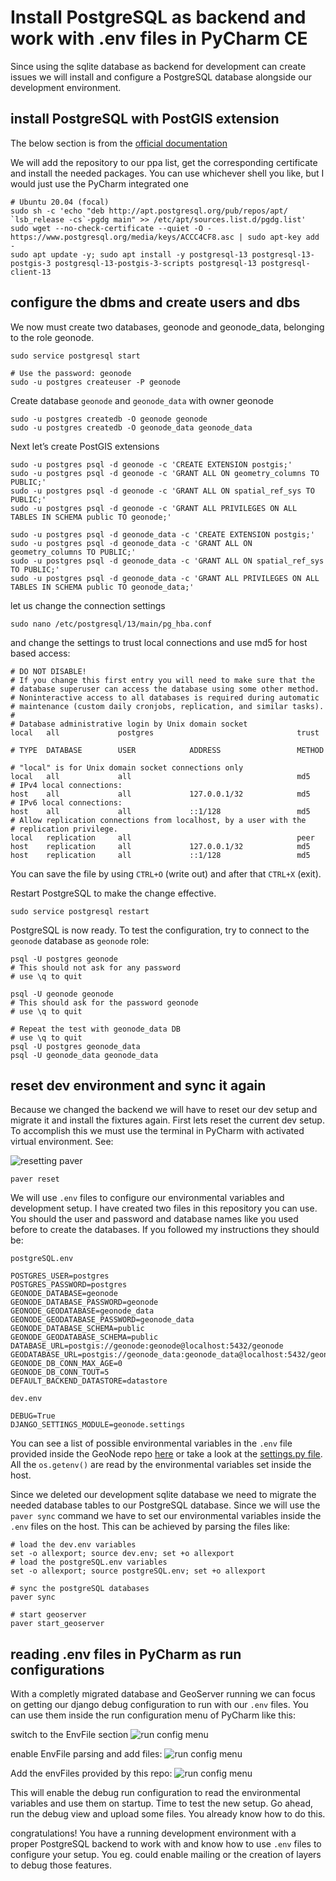 # Install PostgreSQL as backend and work with .env files in PyCharm CE

Since using the sqlite database as backend for development can create issues we will install and configure
a PostgreSQL database alongside our development environment.

## install PostgreSQL with PostGIS extension

The below section is from the [official documentation](https://docs.geonode.org/en/master/install/advanced/core/index.html#postgis-database-setup)

We will add the repository to our ppa list, get the corresponding certificate and install the needed packages. You
can use whichever shell you like, but I would just use the PyCharm integrated one
```shell
# Ubuntu 20.04 (focal)
sudo sh -c 'echo "deb http://apt.postgresql.org/pub/repos/apt/ `lsb_release -cs`-pgdg main" >> /etc/apt/sources.list.d/pgdg.list'
sudo wget --no-check-certificate --quiet -O - https://www.postgresql.org/media/keys/ACCC4CF8.asc | sudo apt-key add -
sudo apt update -y; sudo apt install -y postgresql-13 postgresql-13-postgis-3 postgresql-13-postgis-3-scripts postgresql-13 postgresql-client-13
```

## configure the dbms and create users and dbs

We now must create two databases, geonode and geonode_data, belonging to the role geonode.

```shell
sudo service postgresql start

# Use the password: geonode
sudo -u postgres createuser -P geonode
```

Create database `geonode` and `geonode_data` with owner geonode
```shell
sudo -u postgres createdb -O geonode geonode
sudo -u postgres createdb -O geonode_data geonode_data
```

Next let’s create PostGIS extensions
```shell
sudo -u postgres psql -d geonode -c 'CREATE EXTENSION postgis;'
sudo -u postgres psql -d geonode -c 'GRANT ALL ON geometry_columns TO PUBLIC;'
sudo -u postgres psql -d geonode -c 'GRANT ALL ON spatial_ref_sys TO PUBLIC;'
sudo -u postgres psql -d geonode -c 'GRANT ALL PRIVILEGES ON ALL TABLES IN SCHEMA public TO geonode;'

sudo -u postgres psql -d geonode_data -c 'CREATE EXTENSION postgis;'
sudo -u postgres psql -d geonode_data -c 'GRANT ALL ON geometry_columns TO PUBLIC;'
sudo -u postgres psql -d geonode_data -c 'GRANT ALL ON spatial_ref_sys TO PUBLIC;'
sudo -u postgres psql -d geonode_data -c 'GRANT ALL PRIVILEGES ON ALL TABLES IN SCHEMA public TO geonode_data;'
```

let us change the connection settings

```shell
sudo nano /etc/postgresql/13/main/pg_hba.conf
```

and change the settings to trust local connections and use md5 for host based access:

```shell
# DO NOT DISABLE!
# If you change this first entry you will need to make sure that the
# database superuser can access the database using some other method.
# Noninteractive access to all databases is required during automatic
# maintenance (custom daily cronjobs, replication, and similar tasks).
#
# Database administrative login by Unix domain socket
local   all             postgres                                trust

# TYPE  DATABASE        USER            ADDRESS                 METHOD

# "local" is for Unix domain socket connections only
local   all             all                                     md5
# IPv4 local connections:
host    all             all             127.0.0.1/32            md5
# IPv6 local connections:
host    all             all             ::1/128                 md5
# Allow replication connections from localhost, by a user with the
# replication privilege.
local   replication     all                                     peer
host    replication     all             127.0.0.1/32            md5
host    replication     all             ::1/128                 md5
```
You can save the file by using `CTRL+O` (write out) and after that `CTRL+X` (exit).

Restart PostgreSQL to make the change effective.
```shell
sudo service postgresql restart
```
PostgreSQL is now ready. To test the configuration, try to connect to the `geonode` database as `geonode` role:

```shell
psql -U postgres geonode
# This should not ask for any password
# use \q to quit

psql -U geonode geonode
# This should ask for the password geonode
# use \q to quit

# Repeat the test with geonode_data DB
# use \q to quit
psql -U postgres geonode_data
psql -U geonode_data geonode_data
```

## reset dev environment and sync it again

Because we changed the backend we will have to reset our dev setup and migrate it and install the fixtures again.
First lets reset the current dev setup. To accomplish this we must use the terminal in PyCharm with activated virtual
environment. See:

![resetting paver](img/paver_reset.png)

```shell
paver reset
```

We will use `.env` files to configure our environmental variables and development setup. I have created two files in this
repository you can use. You should the user and password and database names like you used before to create the databases.
If you followed my instructions they should be:

`postgreSQL.env`
```dotenv
POSTGRES_USER=postgres
POSTGRES_PASSWORD=postgres
GEONODE_DATABASE=geonode
GEONODE_DATABASE_PASSWORD=geonode
GEONODE_GEODATABASE=geonode_data
GEONODE_GEODATABASE_PASSWORD=geonode_data
GEONODE_DATABASE_SCHEMA=public
GEONODE_GEODATABASE_SCHEMA=public
DATABASE_URL=postgis://geonode:geonode@localhost:5432/geonode
GEODATABASE_URL=postgis://geonode_data:geonode_data@localhost:5432/geonode_data
GEONODE_DB_CONN_MAX_AGE=0
GEONODE_DB_CONN_TOUT=5
DEFAULT_BACKEND_DATASTORE=datastore
```

`dev.env`
```dotenv
DEBUG=True
DJANGO_SETTINGS_MODULE=geonode.settings
```
You can see a list of possible environmental variables in the `.env` file provided inside the 
GeoNode repo [here](https://github.com/GeoNode/geonode/blob/master/.env) or take a look at the 
[settings.py file](https://github.com/GeoNode/geonode/blob/master/geonode/settings.py). All the 
`os.getenv()` are read by the environmental variables set inside the host.

Since we deleted our development sqlite database we need to migrate the needed database tables to our PostgreSQL 
database. Since we will use the `paver sync` command we have to set our environmental variables inside the `.env` files 
on the host. This can be achieved by parsing the files like:

```shell
# load the dev.env variables
set -o allexport; source dev.env; set +o allexport
# load the postgreSQL.env variables
set -o allexport; source postgreSQL.env; set +o allexport

# sync the postgreSQL databases
paver sync

# start geoserver
paver start_geoserver
```

## reading .env files in PyCharm as run configurations

With a completly migrated database and GeoServer running we can focus on getting our django debug configuration to run 
with our `.env` files. You can use them inside the run configuration menu of PyCharm like this:

switch to the EnvFile section
![run config menu](img/Debug_Config_EnvFiles.png)

enable EnvFile parsing and add files:
![run config menu](img/DebugConfig_addEnvFiles.png)

Add the envFiles provided by this repo:
![run config menu](img/DebugConfig_addedEnvFilesDone.png)

This will enable the debug run configuration to read the environmental variables and use them on startup. Time to test
the new setup. Go ahead, run the debug view and upload some files. You already know how to do this.

congratulations! You have a running development environment with a proper PostgreSQL backend to work with and know how to
use `.env` files to configure your setup. You eg. could enable mailing or the creation of layers to debug those features.
